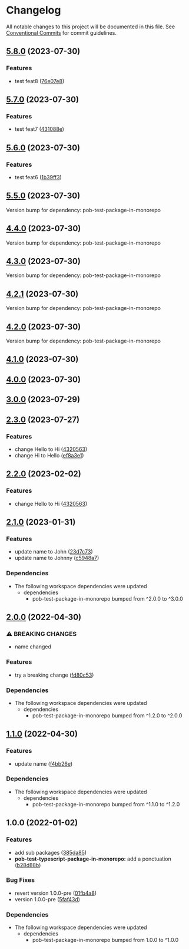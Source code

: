 # Changelog

All notable changes to this project will be documented in this file.
See [Conventional Commits](https://conventionalcommits.org) for commit guidelines.

## [5.8.0](https://github.com/christophehurpeau/pob-monorepo-test-repository/compare/v5.7.0...v5.8.0) (2023-07-30)


### Features

* test feat8 ([76e07e8](https://github.com/christophehurpeau/pob-monorepo-test-repository/commit/76e07e8b5997a9b449e423bdd11b5aee3e268b1c))


## [5.7.0](https://github.com/christophehurpeau/pob-monorepo-test-repository/compare/v5.6.0...v5.7.0) (2023-07-30)


### Features

* test feat7 ([431088e](https://github.com/christophehurpeau/pob-monorepo-test-repository/commit/431088e67aa30003c44231600262f5c5c5a5bfa2))


## [5.6.0](https://github.com/christophehurpeau/pob-monorepo-test-repository/compare/v5.5.0...v5.6.0) (2023-07-30)


### Features

* test feat6 ([1b39ff3](https://github.com/christophehurpeau/pob-monorepo-test-repository/commit/1b39ff36315faa34b84c53ef62b1628f9e59c993))


## [5.5.0](https://github.com/christophehurpeau/pob-monorepo-test-repository/compare/v5.4.0...v5.5.0) (2023-07-30)

Version bump for dependency: pob-test-package-in-monorepo


## [4.4.0](https://github.com/christophehurpeau/pob-monorepo-test-repository/compare/pob-test-typescript-package-in-monorepo@4.3.0...pob-test-typescript-package-in-monorepo@4.4.0) (2023-07-30)

Version bump for dependency: pob-test-package-in-monorepo


## [4.3.0](https://github.com/christophehurpeau/pob-monorepo-test-repository/compare/pob-test-typescript-package-in-monorepo@4.2.1...pob-test-typescript-package-in-monorepo@4.3.0) (2023-07-30)

Version bump for dependency: pob-test-package-in-monorepo


## [4.2.1](https://github.com/christophehurpeau/pob-monorepo-test-repository/compare/pob-test-typescript-package-in-monorepo@4.2.0...pob-test-typescript-package-in-monorepo@4.2.1) (2023-07-30)



Version bump for dependency: pob-test-package-in-monorepo
## [4.2.0](https://github.com/christophehurpeau/pob-monorepo-test-repository/compare/pob-test-typescript-package-in-monorepo@4.1.0...pob-test-typescript-package-in-monorepo@4.2.0) (2023-07-30)



Version bump for dependency: pob-test-package-in-monorepo
## [4.1.0](https://github.com/christophehurpeau/pob-monorepo-test-repository/compare/pob-test-typescript-package-in-monorepo@4.0.0...pob-test-typescript-package-in-monorepo@4.1.0) (2023-07-30)


## [4.0.0](https://github.com/christophehurpeau/pob-monorepo-test-repository/compare/pob-test-typescript-package-in-monorepo@3.0.0...pob-test-typescript-package-in-monorepo@4.0.0) (2023-07-30)


## [3.0.0](https://github.com/christophehurpeau/pob-monorepo-test-repository/compare/pob-test-typescript-package-in-monorepo@2.3.0...pob-test-typescript-package-in-monorepo@3.0.0) (2023-07-29)


## [2.3.0](https://github.com/christophehurpeau/pob-monorepo-test-repository/compare/pob-test-typescript-package-in-monorepo@2.1.0...pob-test-typescript-package-in-monorepo@2.3.0) (2023-07-27)


### Features

* change Hello to Hi ([4320563](https://github.com/christophehurpeau/pob-monorepo-test-repository/commit/432056305eee2766d55cd35d846d5dc59d77438f))
* change Hi to Hello ([ef8a3e1](https://github.com/christophehurpeau/pob-monorepo-test-repository/commit/ef8a3e1f08c2ca2c86da88bfea708cfb543feee7))


## [2.2.0](https://github.com/christophehurpeau/pob-monorepo-test-repository/compare/pob-test-typescript-package-in-monorepo-v2.1.0...pob-test-typescript-package-in-monorepo-v2.2.0) (2023-02-02)


### Features

* change Hello to Hi ([4320563](https://github.com/christophehurpeau/pob-monorepo-test-repository/commit/432056305eee2766d55cd35d846d5dc59d77438f))

## [2.1.0](https://github.com/christophehurpeau/pob-monorepo-test-repository/compare/pob-test-typescript-package-in-monorepo-v2.0.0...pob-test-typescript-package-in-monorepo-v2.1.0) (2023-01-31)


### Features

* update name to John ([23d7c73](https://github.com/christophehurpeau/pob-monorepo-test-repository/commit/23d7c73561f46001bd84f81c40f128cd2ffd8770))
* update name to Johnny ([c5948a7](https://github.com/christophehurpeau/pob-monorepo-test-repository/commit/c5948a7a6a40bf9c09434a9a42ece2f1a18a88b5))


### Dependencies

* The following workspace dependencies were updated
  * dependencies
    * pob-test-package-in-monorepo bumped from ^2.0.0 to ^3.0.0

## [2.0.0](https://github.com/christophehurpeau/pob-monorepo-test-repository/compare/pob-test-typescript-package-in-monorepo-v1.1.0...pob-test-typescript-package-in-monorepo-v2.0.0) (2022-04-30)


### ⚠ BREAKING CHANGES

* name changed

### Features

* try a breaking change ([fd80c53](https://github.com/christophehurpeau/pob-monorepo-test-repository/commit/fd80c53ec9f3ec049477224b43e93cb00a07deaf))


### Dependencies

* The following workspace dependencies were updated
  * dependencies
    * pob-test-package-in-monorepo bumped from ^1.2.0 to ^2.0.0

## [1.1.0](https://github.com/christophehurpeau/pob-monorepo-test-repository/compare/pob-test-typescript-package-in-monorepo-v1.0.0...pob-test-typescript-package-in-monorepo-v1.1.0) (2022-04-30)


### Features

* update name ([f4bb26e](https://github.com/christophehurpeau/pob-monorepo-test-repository/commit/f4bb26e307e5ca617bdc30e25159be616825771b))


### Dependencies

* The following workspace dependencies were updated
  * dependencies
    * pob-test-package-in-monorepo bumped from ^1.1.0 to ^1.2.0

## 1.0.0 (2022-01-02)


### Features

* add sub packages ([385da85](https://github.com/christophehurpeau/pob-monorepo-test-repository/commit/385da8530b5fce9531a31b6df11f0a817a105638))
* **pob-test-typescript-package-in-monorepo:** add a ponctuation ([b28d88b](https://github.com/christophehurpeau/pob-monorepo-test-repository/commit/b28d88b49e8dea0ed6d28384da16d390f861934e))


### Bug Fixes

* revert version 1.0.0-pre ([01fb4a8](https://github.com/christophehurpeau/pob-monorepo-test-repository/commit/01fb4a85f83bc43769fc6b071c9cd5778dd8c762))
* version 1.0.0-pre ([5faf43d](https://github.com/christophehurpeau/pob-monorepo-test-repository/commit/5faf43d9715d7c03c8ddac85e31d89def3e9580d))


### Dependencies

* The following workspace dependencies were updated
  * dependencies
    * pob-test-package-in-monorepo bumped from 1.0.0 to ^1.0.0
